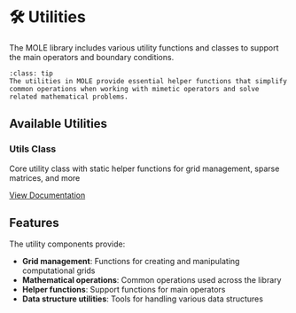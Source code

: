 # <span class="utils-icon">🛠️</span> Utilities

The MOLE library includes various utility functions and classes to support the main operators and boundary conditions.

```{admonition} Helper Functions
:class: tip
The utilities in MOLE provide essential helper functions that simplify common operations when working with mimetic operators and solve related mathematical problems.
```

## Available Utilities

<div class="component-box">
<h3>Utils Class</h3>
<p>Core utility class with static helper functions for grid management, sparse matrices, and more</p>
<a href="utils.html" class="btn btn-primary">View Documentation</a>
</div>

## Features

The utility components provide:

* **Grid management**: Functions for creating and manipulating computational grids
* **Mathematical operations**: Common operations used across the library
* **Helper functions**: Support functions for main operators
* **Data structure utilities**: Tools for handling various data structures 